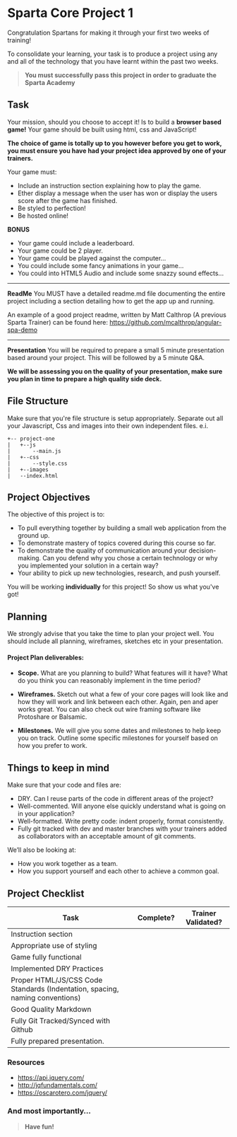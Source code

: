 # Sparta Core Project 1

Congratulation Spartans for making it through your first two weeks of training!

To consolidate your learning, your task is to produce a project using any and all of the technology that you have learnt within the past two weeks.

>**You must successfully pass this project in order to graduate the Sparta Academy**

## Task

Your mission, should you choose to accept it! Is to build a **browser based game!** Your game should be built using html, css and JavaScript!

**The choice of game is totally up to you however before you get to work, you must ensure you have had your project idea approved by one of your trainers.**

Your game must:

* Include an instruction section explaining how to play the game.
* Ether display a message when the user has won or display the users score after the game has finished.
* Be styled to perfection!
* Be hosted online!

**BONUS**

* Your game could include a leaderboard.
* Your game could be 2 player.
* Your game could be played against the computer...
* You could include some fancy animations in your game...
* You could into HTML5 Audio and include some snazzy sound effects...

---
**ReadMe**
You MUST have a detailed readme.md file documenting the entire project including a section detailing how to get the app up and running.

An example of a good project readme, written by Matt Calthrop (A previous Sparta Trainer) can be found here: https://github.com/mcalthrop/angular-spa-demo


---
**Presentation**
You will be required to prepare a small 5 minute presentation based around your project. This will be followed by a 5 minute Q&A.

**We will be assessing you on the quality of your presentation, make sure you plan in time to prepare a high quality side deck.**

## File Structure

Make sure that you're file structure is setup appropriately. Separate out all your Javascript, Css and images into their own independent files. e.i.

```
+-- project-one
|	+--js
|		--main.js
|	+--css
|		--style.css
|	+--images
|	--index.html
```

## Project Objectives

The objective of this project is to:

* To pull everything together by building a small web application from the ground up.
* To demonstrate mastery of topics covered during this course so far.
* To demonstrate the quality of communication around your decision-making. Can you defend why you chose a certain technology or why you implemented your solution in a certain way?
* Your ability to pick up new technologies, research, and push yourself.

You will be working **individually** for this project! So show us what you've got!

## Planning

We strongly advise that you take the time to plan your project well. You should include all planning, wireframes, sketches etc in your presentation.

#### Project Plan deliverables:

* **Scope.** What are you planning to build? What features will it have? What do you think you can reasonably implement in the time period?

* **Wireframes.** Sketch out what a few of your core pages will look like and how they will work and link between each other. Again, pen and aper works great. You can also check out wire framing software like Protoshare or Balsamic.

* **Milestones.** We will give you some dates and milestones to help keep you on track. Outline some specific milestones for yourself based on how you prefer to work.



## Things to keep in mind
Make sure that your code and files are:

* DRY.  Can I reuse parts of the code in different areas of the project?
* Well-commented. Will anyone else quickly understand what is going on in your application?
* Well-formatted. Write pretty code: indent properly, format consistently.
* Fully git tracked with dev and master branches with your trainers added as collaborators with an acceptable amount of git comments.

We’ll also be looking at:

* How you work together as a team.
* How you support yourself and each other to achieve a common goal.

## Project Checklist
| Task                                                                         | Complete? | Trainer Validated? |  
|------------------------------------------------------------------------------|-----------|--------------------|
| Instruction section                                                          |           |                    |  
| Appropriate use of styling                                                   |           |                    |   
| Game fully functional                                                        |           |                    |   
| Implemented DRY Practices                                                    |           |                    |   
| Proper HTML/JS/CSS Code Standards (Indentation, spacing, naming conventions) |           |                    |   
| Good Quality Markdown                                                        |           |                    |   
| Fully Git Tracked/Synced with Github                                         |           |                    |  
| Fully prepared presentation.                                                 |           |                    |  



### Resources
* https://api.jquery.com/
* http://jqfundamentals.com/
* https://oscarotero.com/jquery/


### And most importantly...
>**Have fun!**
